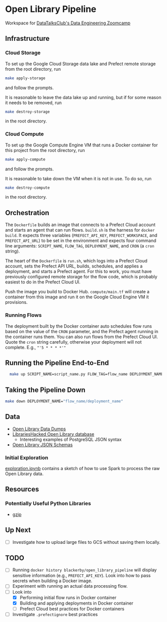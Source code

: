 # Open Library Pipeline

Workspace for [DataTalksClub's Data Engineering Zoomcamp](https://github.com/DataTalksClub/data-engineering-zoomcamp)

## Infrastructure

### Cloud Storage

To set up the Google Cloud Storage data lake and Prefect remote storage from the root directory, run

```bash
make apply-storage
```

and follow the prompts.

It is reasonable to leave the data lake up and running, but if for some reason it needs to be removed, run

```bash
make destroy-storage
```

in the root directory.

### Cloud Compute

To set up the Google Compute Engine VM that runs a Docker container for this project from the root directory, run

```bash
make apply-compute
```

and follow the prompts.

It is reasonable to take down the VM when it is not in use. To do so, run

```bash
make destroy-compute
```

in the root directory.

## Orchestration

The `Dockerfile` builds an image that connects to a Prefect Cloud account and starts an agent that can run flows. `build.sh` is the harness for `docker build`. It expects three variables (`PREFECT_API_KEY`, `PREFECT_WORKSPACE`, and `PREFECT_API_URL`) to be set in the environment and expects four command line arguments: `SCRIPT_NAME`, `FLOW_TAG`, `DEPLOYMENT_NAME`, and `CRON` (a `cron` string).

The heart of the `Dockerfile` is `run.sh`, which logs into a Prefect Cloud account, sets the Prefect API URL, builds, schedules, and applies a deployment, and starts a Prefect agent. For this to work, you must have previously configured remote storage for the flow code, which is probably easiest to do in the Prefect Cloud UI.

Push the image you build to Docker Hub. `compute/main.tf` will create a container from this image and run it on the Google Cloud Engine VM it provisions.

### Running Flows

The deployment built by the Docker container auto schedules flow runs based on the value of the `CRON` parameter, and the Prefect agent running in the container runs them. You can also run flows from the Prefect Cloud UI. Quote the `cron` string carefully, otherwise your deployment will not complete. E.g., `"'5 * * * *'"`

## Running the Pipeline End-to-End

```bash
  make up SCRIPT_NAME=script_name.py FLOW_TAG=flow_name DEPLOYMENT_NAME=deployment_name CRON=a_cron_string IMAGE_NAME=docker_image_name_with_tag
```

## Taking the Pipeline Down

```bash
make down DEPLOYMENT_NAME="flow_name/deployment_name"
```

## Data

- [Open Library Data Dumps](https://openlibrary.org/developers/dumps)
- [LibrariesHacked Open Library database](https://github.com/LibrariesHacked/openlibrary-search)
  - Interesting examples of PostgreSQL JSON syntax
- [Open Library JSON Schemas](https://github.com/internetarchive/openlibrary-client/tree/master/olclient/schemata)

### Initial Exploration

[exploration.ipynb](./exploration.ipynb) contains a sketch of how to use Spark to process the raw Open Library data.

## Resources

### Potentially Useful Python Libraries

- [gzip](https://docs.python.org/3/library/gzip.html)

## Up Next

- [ ] Investigate how to upload large files to GCS without saving them locally.

## TODO

- [ ] Running `docker history blackerby/open_library_pipeline` will display sensitive information (e.g., `PREFECT_API_KEY`). Look into how to pass secrets when building a Docker image.
- [ ] Experiment with running an actual data processing flow.
- [ ] Look into
  - [x] Performing initial flow runs in Docker container
  - [x] Building and applying deployments in Docker container
  - [ ] Prefect Cloud best practices for Docker containers
- [ ] Investigate `.prefectignore` best practices
